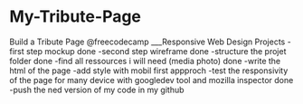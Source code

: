 # My-Tribute-Page
Build a Tribute Page @freecodecamp ___Responsive Web Design Projects
-first step  mockup    done
-second step  wireframe  done
-structure the projet folder done
-find all ressources i will need (media photo) done
-write the html of the page
-add style with mobil first appproch
-test the responsivity of the page for many device with googledev tool and mozilla inspector done
-push the ned version of my code in my github